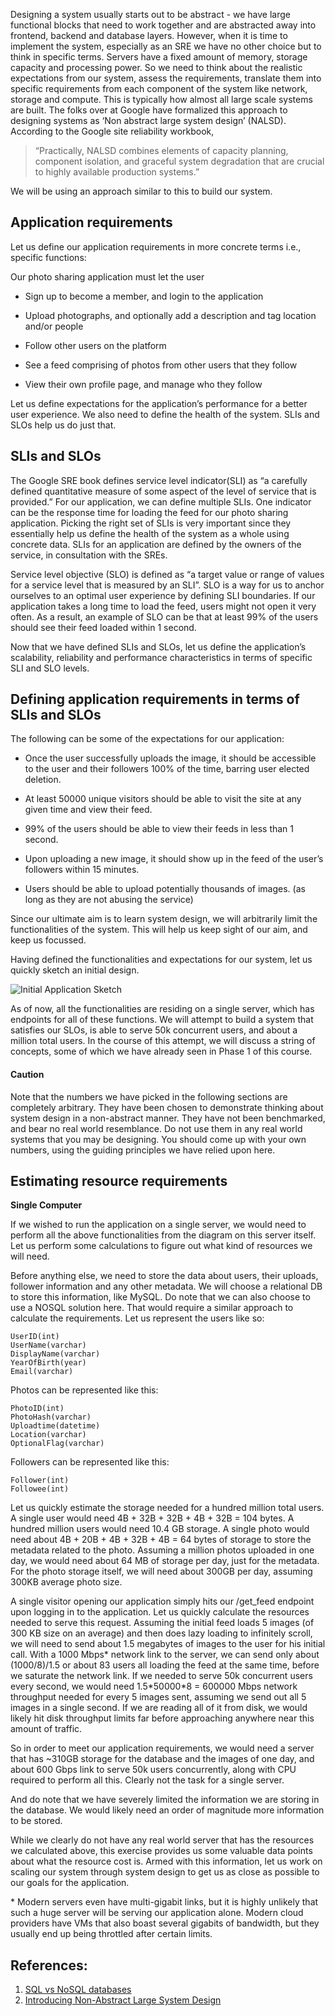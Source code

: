 
Designing a system usually starts out to be abstract - we have large functional blocks that need to work together and are abstracted away into frontend, backend and database layers. However, when it is time to implement the system, especially as an SRE we have no other choice but to think in specific terms. Servers have a fixed amount of memory, storage capacity and processing power. So we need to think about the realistic expectations from our system, assess the requirements, translate them into specific requirements from each component of the system like network, storage and compute. This is typically how almost
all large scale systems are built. The folks over at Google have formalized this approach to designing systems as ‘Non abstract large system design’ (NALSD). According to the Google site reliability workbook,
> “Practically, NALSD combines elements of capacity planning, component isolation, and graceful system degradation that are crucial to highly available production systems.” 

We will be using an approach similar to this to build our system.

## Application requirements

Let us define our application requirements in more concrete terms i.e.,
specific functions:

Our photo sharing application must let the user

-   Sign up to become a member, and login to the application

-   Upload photographs, and optionally add a description and tag location and/or people

-   Follow other users on the platform

-   See a feed comprising of photos from other users that they follow

-   View their own profile page, and manage who they follow

Let us define expectations for the application’s performance for a
better user experience. We also need to define the health of the system.
SLIs and SLOs help us do just that.

## SLIs and SLOs

The Google SRE book defines service level indicator(SLI) as “a carefully
defined quantitative measure of some aspect of the level of service that
is provided.” For our application, we can define multiple SLIs. One
indicator can be the response time for loading the feed for our photo
sharing application. Picking the right set of SLIs is very important
since they essentially help us define the health of the system as a
whole using concrete data. SLIs for an application are defined by the
owners of the service, in consultation with the SREs.

Service level objective (SLO) is defined as “a target value or range of
values for a service level that is measured by an SLI”. SLO is a way for
us to anchor ourselves to an optimal user experience by defining SLI
boundaries. If our application takes a long time to load the feed, users
might not open it very often. As a result, an example of SLO can be that
at least 99% of the users should see their feed loaded within 1 second.

Now that we have defined SLIs and SLOs, let us define the application’s
scalability, reliability and performance characteristics in terms of
specific SLI and SLO levels.

## Defining application requirements in terms of SLIs and SLOs

The following can be some of the expectations for our application:

-   Once the user successfully uploads the image, it should be accessible to the user and their followers 100% of the time, barring user elected deletion.

-   At least 50000 unique visitors should be able to visit the site at any given time and view their feed.

-   99% of the users should be able to view their feeds in less than 1 second.

-   Upon uploading a new image, it should show up in the feed of the user’s followers within 15 minutes.

-   Users should be able to upload potentially thousands of images. (as long as they are not abusing the service)

Since our ultimate aim is to learn system design, we will arbitrarily limit the functionalities of the system. This will help us keep sight of our aim, and keep us focussed.

Having defined the functionalities and expectations for our system, let us quickly sketch an initial design.

![Initial Application Sketch](images/initial_application_sketch.jpeg)

As of now, all the functionalities are residing on a single server,
which has endpoints for all of these functions. We will attempt to build
a system that satisfies our SLOs, is able to serve 50k concurrent users,
and about a million total users. In the course of this attempt, we will
discuss a string of concepts, some of which we have already seen in
Phase 1 of this course.

<div class="callout callout-danger">
<h4>Caution</h4>
Note that the numbers we have picked in the following sections are completely arbitrary. They have been chosen to demonstrate thinking about system design in a non-abstract manner. They have not been benchmarked, and bear no real world resemblance. Do not use them in any real world systems that you may be designing. You should come up with your own numbers, using the guiding principles we have relied upon here.
</div>

## Estimating resource requirements

**Single Computer**

If we wished to run the application on a single server, we would need to
perform all the above functionalities from the diagram on this server
itself. Let us perform some calculations to figure out what kind of
resources we will need.

Before anything else, we need to store the data about users, their
uploads, follower information and any other metadata. We will choose a
relational DB to store this information, like MySQL. Do note that we can also choose to use a NOSQL solution here. That would require a similar approach to calculate the requirements. Let us represent the users like so:
```
UserID(int)
UserName(varchar)
DisplayName(varchar)
YearOfBirth(year)
Email(varchar)
```
Photos can be represented like this:

```
PhotoID(int)
PhotoHash(varchar)
Uploadtime(datetime)
Location(varchar)
OptionalFlag(varchar)
```

Followers can be represented like this:

```
Follower(int)
Followee(int)
```

Let us quickly estimate the storage needed for a hundred million total
users. A single user would need 4B + 32B + 32B + 4B + 32B = 104 bytes. A
hundred million users would need 10.4 GB storage. A single photo would
need about 4B + 20B + 4B + 32B + 4B = 64 bytes of storage to store the metadata related to the photo. Assuming a
million photos uploaded in one day, we would need about 64 MB of storage
per day, just for the metadata. For the photo storage itself, we will need about 300GB per day,
assuming 300KB average photo size.

A single visitor opening our application simply hits our /get_feed
endpoint upon logging in to the application. Let us quickly calculate
the resources needed to serve this request. Assuming the initial feed
loads 5 images (of 300 KB size on an average) and then does lazy loading
to infinitely scroll, we will need to send about 1.5 megabytes of images
to the user for his initial call. With a 1000 Mbps\* network link to the
server, we can send only about (1000/8)/1.5 or about 83 users all
loading the feed at the same time, before we saturate the network link.
If we needed to serve 50k concurrent users every second, we would need
1.5\*50000\*8 = 600000 Mbps network throughput needed for every 5 images
sent, assuming we send out all 5 images in a single second. If we are
reading all of it from disk, we would likely hit disk throughput limits
far before approaching anywhere near this amount of traffic.

So in order to meet our application requirements, we would need a server
that has ~310GB storage for the database and the images of one day, and
about 600 Gbps link to serve 50k users concurrently, along with CPU
required to perform all this. Clearly not the task for a single server.

And do note that we have severely limited the information we are storing
in the database. We would likely need an order of magnitude more
information to be stored.

While we clearly do not have any real world server that has the
resources we calculated above, this exercise provides us some valuable
data points about what the resource cost is. Armed with this
information, let us work on scaling our system through system design to
get us as close as possible to our goals for the application.

\* Modern servers even have multi-gigabit links, but it is highly
unlikely that such a huge server will be serving our application alone.
Modern cloud providers have VMs that also boast several gigabits of
bandwidth, but they usually end up being throttled after certain limits.


## References:
1. [SQL vs NoSQL databases](https://www.mongodb.com/nosql-explained/nosql-vs-sql) 
2. [Introducing Non-Abstract Large System Design](https://sre.google/workbook/non-abstract-design/)
